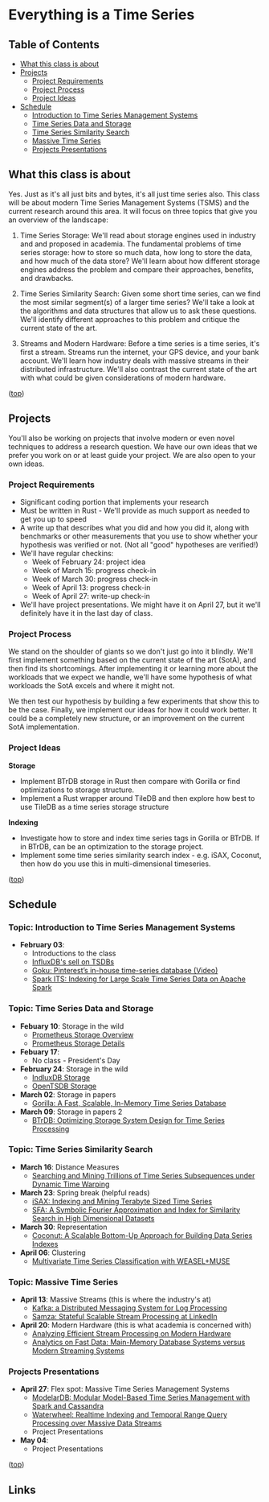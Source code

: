 # Everything is a Time Series

## Table of Contents

* [What this class is about](#what-this-class-is-about)
* [Projects](#projects)
    * [Project Requirements](#project-requirements)
    * [Project Process](#project-process)
    * [Project Ideas](#project-ideas)
* [Schedule](#schedule)
    * [Introduction to Time Series Management Systems](#topic-introduction-to-time-series-management-systems)
    * [Time Series Data and Storage](#topic-time-series-data-and-storage)
    * [Time Series Similarity Search](#topic-time-series-similarity-search)
    * [Massive Time Series](#topic-massive-time-series)
    * [Projects Presentations](#topic-projects-presentations)


## What this class is about
Yes. Just as it's all just bits and bytes, it's all just time series also. This
class will be about modern Time Series Management Systems (TSMS) and the
current research around this area. It will focus on three topics that give you
an overview of the landscape:

1. Time Series Storage: We'll read about storage engines used in industry and
   and proposed in academia. The fundamental problems of time series storage:
   how to store so much data, how long to store the data, and how much of the
   data store? We'll learn about how different storage engines address the
   problem and compare their approaches, benefits, and drawbacks.

2. Time Series Similarity Search: Given some short time series, can we find the
   most similar segment(s) of a larger time series? We'll take a look at the
   algorithms and data structures that allow us to ask these questions. We'll
   identify different approaches to this problem and critique the current state
   of the art.

3. Streams and Modern Hardware: Before a time series is a time series, it's
   first a stream. Streams run the internet, your GPS device, and your bank
   account. We'll learn how industry deals with massive streams in their
   distributed infrastructure. We'll also contrast the current state of the art
   with what could be given considerations of modern hardware.

([top](#Table-of-Contents))

## Projects

You'll also be working on projects that involve modern or even novel techniques
to address a research question. We have our own ideas that we prefer you work on
or at least guide your project. We are also open to your own ideas.

### Project Requirements

* Significant coding portion that implements your research
* Must be written in Rust - We'll provide as much support as needed to get you
  up to speed
* A write up that describes what you did and how you did it, along with
  benchmarks or other measurements that you use to show whether your hypothesis
  was verified or not. (Not all "good" hypotheses are verified!)
* We'll have regular checkins:
    * Week of February 24: project idea
    * Week of March 15: progress check-in
    * Week of March 30: progress check-in
    * Week of April 13: progress check-in
    * Week of April 27: write-up check-in
* We'll have project presentations. We might have it on April 27, but it we'll
  definitely have it in the last day of class.

### Project Process

We stand on the shoulder of giants so we don't just go into it blindly. We'll
first implement something based on the current state of the art (SotA), and then
find its shortcomings. After implementing it or learning more about the
workloads that we expect we handle, we'll have some hypothesis of what workloads
the SotA excels and where it might not.

We then test our hypothesis by building a few experiments that show this to be
the case. Finally, we implement our ideas for how it could work better. It could
be a completely new structure, or an improvement on the current SotA
implementation.

### Project Ideas

**Storage**
* Implement BTrDB storage in Rust then compare with Gorilla or find
  optimizations to storage structure.
* Implement a Rust wrapper around TileDB and then explore how best to use TileDB
  as a time series storage structure

**Indexing**
* Investigate how to store and index time series tags in Gorilla or BTrDB. If in
  BTrDB, can be an optimization to the storage project.
* Implement some time series similarity search index - e.g. iSAX, Coconut, then
  how do you use this in multi-dimensional timeseries.

([top](#Table-of-Contents))

## Schedule

### Topic: Introduction to Time Series Management Systems

* **February 03**:
    * Introductions to the class
    * [InfluxDB's sell on TSDBs][2]
    * [Goku: Pinterest’s in-house time-series database (Video)][1]
    * [Spark ITS: Indexing for Large Scale Time Series Data on Apache Spark][20]

### Topic: Time Series Data and Storage

* **Febuary 10**: Storage in the wild
    * [Prometheus Storage Overview][3]
    * [Prometheus Storage Details][4]
* **Febuary 17**:
    * No class - President's Day
* **February 24**: Storage in the wild
    * [IndluxDB Storage][5]
    * [OpenTSDB Storage][6]
* **March 02**: Storage in papers
    * [Gorilla: A Fast, Scalable, In-Memory Time Series Database][7]
* **March 09**: Storage in papers 2
    * [BTrDB: Optimizing Storage System Design for Time Series Processing][8]

### Topic: Time Series Similarity Search

* **March 16**: Distance Measures
    * [Searching and Mining Trillions of Time Series Subsequences under Dynamic Time Warping][9]
* **March 23**: Spring break (helpful reads)
    * [iSAX: Indexing and Mining Terabyte Sized Time Series][10]
    * [SFA: A Symbolic Fourier Approximation and Index for Similarity Search in High Dimensional Datasets][11]
* **March 30**: Representation
    * [Coconut: A Scalable Bottom-Up Approach for Building Data Series Indexes][12]
* **April 06**: Clustering
    * [Multivariate Time Series Classification with WEASEL+MUSE][13]

### Topic: Massive Time Series

* **April 13**: Massive Streams (this is where the industry's at)
    * [Kafka: a Distributed Messaging System for Log Processing][14]
    * [Samza: Stateful Scalable Stream Processing at LinkedIn][15]
* **April 20**: Modern Hardware (this is what academia is concerned with)
    * [Analyzing Efficient Stream Processing on Modern Hardware][16]
    * [Analytics on Fast Data: Main-Memory Database Systems versus Modern Streaming Systems][17]

### Projects Presentations

* **April 27**: Flex spot: Massive Time Series Management Systems
    * [ModelarDB: Modular Model-Based Time Series Management with Spark and Cassandra][18]
    * [Waterwheel: Realtime Indexing and Temporal Range Query Processing over Massive Data Streams][19]
    * Project Presentations
* **May 04**:
    * Project Presentations

([top](#Table-of-Contents))

## Links

[1]: https://bit.ly/33UrRHy  
[2]: https://bit.ly/33SpdlR  
[3]: https://bit.ly/2QtsEM1 
[4]: https://bit.ly/32U9dOF 
[5]: https://bit.ly/372pxjM 
[6]: https://bit.ly/2NPRDXP 
[7]: ./papers/gorilla.pdf  
[8]: ./papers/btrdb.pdf  
[9]: ./papers/keogh_trillion.pdf 
[10]: ./papers/iSAX.pdf  
[11]: ./papers/sfa.pdf  
[12]: ./papers/coconut.pdf  
[13]: ./papers/weasel_muse.pdf  
[14]: ./papers/Kafka.pdf  
[15]: ./papers/samza.pdf  
[16]: ./papers/efficient_streams_on_modern_hardware.pdf 
[17]: ./papers/mmdb_vs_streams.pdf  
[18]: ./papers/modelar.pdf  
[19]: ./papers/waterwheel.pdf  
[20]: https://www.youtube.com/watch?v=xwnwVeYlP8o
